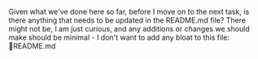 <!-- Original FlashPaste name: Cursor: End Of Chat Update README.md -->
<!-- FlashPaste ID: 192 -->

Given what we've done here so far, before I move on to the next task, is there anything that needs to be updated in the README.md file? There might not be, I am just curious, and any additions or changes we should make should be minimal - I don't want to add any bloat to this file: 🔴README.md
